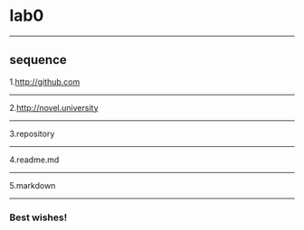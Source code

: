 # lab0
***
## sequence
1.http://github.com
***
2.http://novel.university
***
3.repository
***
4.readme.md
***
5.markdown
***
### **Best wishes!**
